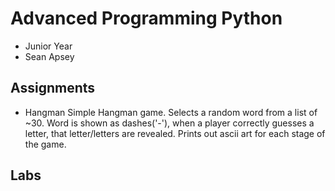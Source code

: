 # Advanced Programming Python
- Junior Year
- Sean Apsey

## Assignments
  - Hangman
    Simple Hangman game. Selects a random word from a list of ~30. Word is shown as dashes('-'), when a player correctly guesses a letter, that letter/letters are revealed. Prints out ascii art for each stage of the game.

## Labs
